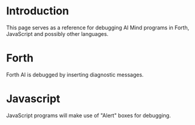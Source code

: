 # Introduction #

This page serves as a reference for debugging AI Mind
programs in Forth, JavaScript and possibly other languages.


# Forth #

Forth AI is debugged by inserting diagnostic messages.

# Javascript #

JavaScript programs will make use of "Alert" boxes for debugging.